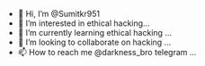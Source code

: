 - 👋 Hi, I’m @Sumitkr951
- 👀 I’m interested in ethical hacking...
- 🌱 I’m currently learning ethical hacking ...
- 💞️ I’m looking to collaborate on hacking ...
- 📫 How to reach me @darkness_bro telegram ...

<!---
Sumitkr951/Sumitkr951 is a ✨ special ✨ repository because its `README.md` (this file) appears on your GitHub profile.
You can click the Preview link to take a look at your changes.
--->

